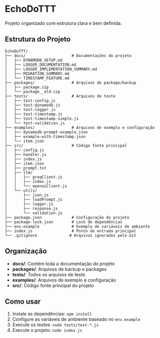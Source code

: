 # EchoDoTTT

Projeto organizado com estrutura clara e bem definida.

## Estrutura do Projeto

```
EchoDoTTT/
├── docs/                    # Documentações do projeto
│   ├── DYNAMODB_SETUP.md
│   ├── LOGGER_DOCUMENTATION.md
│   ├── LOGGER_IMPLEMENTATION_SUMMARY.md
│   ├── MIGRATION_SUMMARY.md
│   └── TIMESTAMP_FEATURE.md
├── packages/                # Arquivos de package/backup
│   ├── package.zip
│   └── package__old.zip
├── tests/                   # Arquivos de teste
│   ├── test-config.js
│   ├── test-dynamodb.js
│   ├── test-logger.js
│   ├── test-timestamp.js
│   ├── test-timestamp-simple.js
│   └── test-validation.js
├── examples/                # Arquivos de exemplo e configuração
│   ├── dynamodb-prompt-example.json
│   ├── example-with-timestamp.json
│   └── item.json
├── src/                     # Código fonte principal
│   ├── config.js
│   ├── handler.js
│   ├── index.js
│   ├── item.json
│   ├── prompt.txt
│   ├── llm/
│   │   ├── groqClient.js
│   │   ├── index.js
│   │   └── openaiClient.js
│   └── utils/
│       ├── json.js
│       ├── loadPrompt.js
│       ├── logger.js
│       ├── response.js
│       └── validation.js
├── package.json             # Configuração do projeto
├── package-lock.json        # Lock de dependências
├── env.example              # Exemplo de variáveis de ambiente
├── index.js                 # Ponto de entrada principal
└── .gitignore              # Arquivos ignorados pelo Git
```

## Organização

- **docs/**: Contém toda a documentação do projeto
- **packages/**: Arquivos de backup e packages
- **tests/**: Todos os arquivos de teste
- **examples/**: Arquivos de exemplo e configuração
- **src/**: Código fonte principal do projeto

## Como usar

1. Instale as dependências: `npm install`
2. Configure as variáveis de ambiente baseado no `env.example`
3. Execute os testes: `node tests/test-*.js`
4. Execute o projeto: `node index.js` 